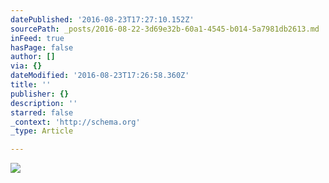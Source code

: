 ```yaml
---
datePublished: '2016-08-23T17:27:10.152Z'
sourcePath: _posts/2016-08-22-3d69e32b-60a1-4545-b014-5a7981db2613.md
inFeed: true
hasPage: false
author: []
via: {}
dateModified: '2016-08-23T17:26:58.360Z'
title: ''
publisher: {}
description: ''
starred: false
_context: 'http://schema.org'
_type: Article

---
```

![](https://the-grid-user-content.s3-us-west-2.amazonaws.com/6fda802d-94a8-476c-b827-d71f8bfaa50e.png)